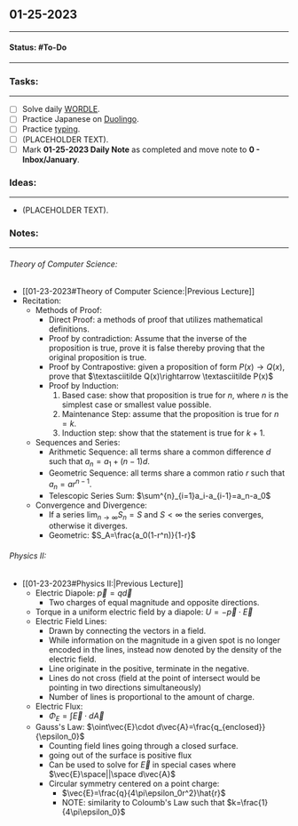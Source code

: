 ## 01-25-2023
---
#### Status: #To-Do
---
### Tasks:
---
- [ ] Solve daily [WORDLE](https://www.nytimes.com/games/wordle/index.html).
- [ ] Practice Japanese on [Duolingo](https://www.duolingo.com/learn).
- [ ] Practice [typing](https://10fastfingers.com/typing-test/english).
- [ ] (PLACEHOLDER TEXT).
- [ ] Mark **01-25-2023 Daily Note** as completed and move note to **0 - Inbox/January**.
### Ideas:
---
- (PLACEHOLDER TEXT).
### Notes:
---
###### Theory of Computer Science:
- [[01-23-2023#Theory of Computer Science:|Previous Lecture]]
- Recitation:
	- Methods of Proof:
		- Direct Proof: a methods of proof that utilizes mathematical definitions.
		- Proof by contradiction: Assume that the inverse of the proposition is true, prove it is false thereby proving that the original proposition is true.
		- Proof by Contrapostive: given a proposition of form $P(x) \rightarrow Q(x)$, prove that $\textasciitilde Q(x)\rightarrow \textasciitilde P(x)$
		- Proof by Induction:
			1. Based case: show that proposition is true for $n$, where $n$ is the simplest case or smallest value possible.
			2. Maintenance Step: assume that the proposition is true for $n=k$.
			3. Induction step: show that the statement is true for $k+1$.
	- Sequences and Series:
		- Arithmetic Sequence: all terms share a common difference $d$ such that $a_n=a_1+(n-1)d$.
		- Geometric Sequence: all terms share a common ratio $r$ such that $a_n=ar^{n-1}$.
		- Telescopic Series Sum: $\sum^{n}_{i=1}a_i-a_{i-1}=a_n-a_0$ 
	- Convergence and Divergence:
		- If a series $\lim_{n\rightarrow\infty}S_n=S$ and $S<\infty$ the series converges, otherwise it diverges.
		- Geometric: $S_A=\frac{a_0(1-r^n)}{1-r}$
###### Physics II:
- [[01-23-2023#Physics II:|Previous Lecture]]
	- Electric Diapole: $\vec{p}= q\vec{d}$
		- Two charges of equal magnitude and opposite directions.
	- Torque in a uniform electric field by a diapole: $U=-\vec{p}\cdot\vec{E}$
	- Electric Field Lines:
		- Drawn by connecting the vectors in a field.
		- While information on the magnitude in a given spot is no longer encoded in the lines, instead now denoted by the density of the electric field.
		- Line originate in the positive, terminate in the negative.
		- Lines do not cross (field at the point of intersect would be pointing in two directions simultaneously)
		- Number of lines is proportional to the amount of charge.
	- Electric Flux:
		- $\Phi_E=\int\vec{E}\cdot d\vec{A}$
	- Gauss's Law: $\oint\vec{E}\cdot d\vec{A}=\frac{q_{enclosed}}{\epsilon_0}$
		- Counting field lines going through a closed surface.
		- going out of the surface is positive flux
		- Can be used to solve for $\vec{E}$ in special cases where $\vec{E}\space||\space d\vec{A}$
		- Circular symmetry centered on a point charge:
			- $\vec{E}=\frac{q}{4\pi\epsilon_0r^2}\hat{r}$
			- NOTE: similarity to Coloumb's Law such that $k=\frac{1}{4\pi\epsilon_0}$